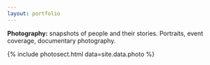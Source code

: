 ```yaml
---
layout: portfolio
---
```


**Photography:** snapshots of people and their stories. Portraits, event coverage, documentary photography.

{% include photosect.html data=site.data.photo %}